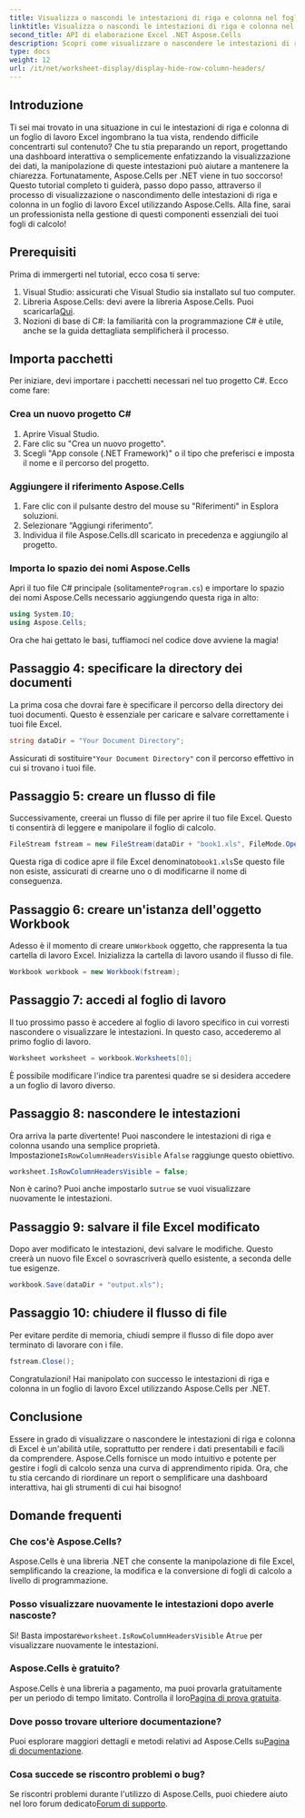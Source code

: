 ```yaml
---
title: Visualizza o nascondi le intestazioni di riga e colonna nel foglio di lavoro
linktitle: Visualizza o nascondi le intestazioni di riga e colonna nel foglio di lavoro
second_title: API di elaborazione Excel .NET Aspose.Cells
description: Scopri come visualizzare o nascondere le intestazioni di riga e colonna nei fogli di lavoro Excel utilizzando Aspose.Cells per .NET. Segui il nostro tutorial dettagliato.
type: docs
weight: 12
url: /it/net/worksheet-display/display-hide-row-column-headers/
---
```

## Introduzione

Ti sei mai trovato in una situazione in cui le intestazioni di riga e colonna di un foglio di lavoro Excel ingombrano la tua vista, rendendo difficile concentrarti sul contenuto? Che tu stia preparando un report, progettando una dashboard interattiva o semplicemente enfatizzando la visualizzazione dei dati, la manipolazione di queste intestazioni può aiutare a mantenere la chiarezza. Fortunatamente, Aspose.Cells per .NET viene in tuo soccorso! Questo tutorial completo ti guiderà, passo dopo passo, attraverso il processo di visualizzazione o nascondimento delle intestazioni di riga e colonna in un foglio di lavoro Excel utilizzando Aspose.Cells. Alla fine, sarai un professionista nella gestione di questi componenti essenziali dei tuoi fogli di calcolo!

## Prerequisiti

Prima di immergerti nel tutorial, ecco cosa ti serve:

1. Visual Studio: assicurati che Visual Studio sia installato sul tuo computer.
2.  Libreria Aspose.Cells: devi avere la libreria Aspose.Cells. Puoi scaricarla[Qui](https://releases.aspose.com/cells/net/).
3. Nozioni di base di C#: la familiarità con la programmazione C# è utile, anche se la guida dettagliata semplificherà il processo.

## Importa pacchetti

Per iniziare, devi importare i pacchetti necessari nel tuo progetto C#. Ecco come fare:

### Crea un nuovo progetto C#

1. Aprire Visual Studio.
2. Fare clic su "Crea un nuovo progetto".
3. Scegli "App console (.NET Framework)" o il tipo che preferisci e imposta il nome e il percorso del progetto.

### Aggiungere il riferimento Aspose.Cells

1. Fare clic con il pulsante destro del mouse su "Riferimenti" in Esplora soluzioni.
2. Selezionare “Aggiungi riferimento”.
3. Individua il file Aspose.Cells.dll scaricato in precedenza e aggiungilo al progetto.

### Importa lo spazio dei nomi Aspose.Cells

 Apri il tuo file C# principale (solitamente`Program.cs`) e importare lo spazio dei nomi Aspose.Cells necessario aggiungendo questa riga in alto:

```csharp
using System.IO;
using Aspose.Cells;
```

Ora che hai gettato le basi, tuffiamoci nel codice dove avviene la magia!

## Passaggio 4: specificare la directory dei documenti

La prima cosa che dovrai fare è specificare il percorso della directory dei tuoi documenti. Questo è essenziale per caricare e salvare correttamente i tuoi file Excel.

```csharp
string dataDir = "Your Document Directory";
```

 Assicurati di sostituire`"Your Document Directory"` con il percorso effettivo in cui si trovano i tuoi file.

## Passaggio 5: creare un flusso di file

Successivamente, creerai un flusso di file per aprire il tuo file Excel. Questo ti consentirà di leggere e manipolare il foglio di calcolo.

```csharp
FileStream fstream = new FileStream(dataDir + "book1.xls", FileMode.Open);
```

Questa riga di codice apre il file Excel denominato`book1.xls`Se questo file non esiste, assicurati di crearne uno o di modificarne il nome di conseguenza.

## Passaggio 6: creare un'istanza dell'oggetto Workbook

 Adesso è il momento di creare un`Workbook` oggetto, che rappresenta la tua cartella di lavoro Excel. Inizializza la cartella di lavoro usando il flusso di file.

```csharp
Workbook workbook = new Workbook(fstream);
```

## Passaggio 7: accedi al foglio di lavoro

Il tuo prossimo passo è accedere al foglio di lavoro specifico in cui vorresti nascondere o visualizzare le intestazioni. In questo caso, accederemo al primo foglio di lavoro.

```csharp
Worksheet worksheet = workbook.Worksheets[0];
```

È possibile modificare l'indice tra parentesi quadre se si desidera accedere a un foglio di lavoro diverso.

## Passaggio 8: nascondere le intestazioni

 Ora arriva la parte divertente! Puoi nascondere le intestazioni di riga e colonna usando una semplice proprietà. Impostazione`IsRowColumnHeadersVisible` A`false` raggiunge questo obiettivo.

```csharp
worksheet.IsRowColumnHeadersVisible = false;
```

 Non è carino? Puoi anche impostarlo su`true` se vuoi visualizzare nuovamente le intestazioni.

## Passaggio 9: salvare il file Excel modificato

Dopo aver modificato le intestazioni, devi salvare le modifiche. Questo creerà un nuovo file Excel o sovrascriverà quello esistente, a seconda delle tue esigenze.

```csharp
workbook.Save(dataDir + "output.xls");
```

## Passaggio 10: chiudere il flusso di file

Per evitare perdite di memoria, chiudi sempre il flusso di file dopo aver terminato di lavorare con i file.

```csharp
fstream.Close();
```

Congratulazioni! Hai manipolato con successo le intestazioni di riga e colonna in un foglio di lavoro Excel utilizzando Aspose.Cells per .NET. 

## Conclusione

Essere in grado di visualizzare o nascondere le intestazioni di riga e colonna di Excel è un'abilità utile, soprattutto per rendere i dati presentabili e facili da comprendere. Aspose.Cells fornisce un modo intuitivo e potente per gestire i fogli di calcolo senza una curva di apprendimento ripida. Ora, che tu stia cercando di riordinare un report o semplificare una dashboard interattiva, hai gli strumenti di cui hai bisogno!

## Domande frequenti

### Che cos'è Aspose.Cells?
Aspose.Cells è una libreria .NET che consente la manipolazione di file Excel, semplificando la creazione, la modifica e la conversione di fogli di calcolo a livello di programmazione.

### Posso visualizzare nuovamente le intestazioni dopo averle nascoste?
 Sì! Basta impostare`worksheet.IsRowColumnHeadersVisible` A`true` per visualizzare nuovamente le intestazioni.

### Aspose.Cells è gratuito?
 Aspose.Cells è una libreria a pagamento, ma puoi provarla gratuitamente per un periodo di tempo limitato. Controlla il loro[Pagina di prova gratuita](https://releases.aspose.com/).

### Dove posso trovare ulteriore documentazione?
 Puoi esplorare maggiori dettagli e metodi relativi ad Aspose.Cells su[Pagina di documentazione](https://reference.aspose.com/cells/net/).

### Cosa succede se riscontro problemi o bug?
 Se riscontri problemi durante l'utilizzo di Aspose.Cells, puoi chiedere aiuto nel loro forum dedicato[Forum di supporto](https://forum.aspose.com/c/cells/9).